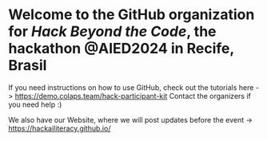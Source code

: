# Welcome to the GitHub organization for *Hack Beyond the Code*, the hackathon @AIED2024 in Recife, Brasil

If you need instructions on how to use GitHub, check out the tutorials here -> https://demo.colaps.team/hack-participant-kit
Contact the organizers if you need help :)

We also have our Website, where we will post updates before the event -> https://hackailiteracy.github.io/

